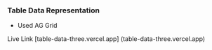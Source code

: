 ### Table Data Representation

- Used AG Grid

Live Link [table-data-three.vercel.app] (table-data-three.vercel.app)
